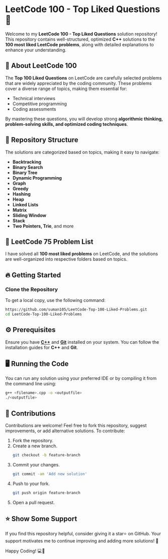 # **LeetCode 100 - Top Liked Questions** 🚀  

Welcome to my **LeetCode 100 - Top Liked Questions** solution repository! This repository contains well-structured, optimized **C++** solutions to the **100 most liked LeetCode problems**, along with detailed explanations to enhance your understanding.

## 📌 **About LeetCode 100** 
The **Top 100 Liked Questions** on LeetCode are carefully selected problems that are widely appreciated by the coding community. These problems cover a diverse range of topics, making them essential for:

- Technical interviews
- Competitive programming
- Coding assessments
  
By mastering these questions, you will develop strong **algorithmic thinking, problem-solving skills, and optimized coding techniques**.

## 📂 **Repository Structure**  
The solutions are categorized based on topics, making it easy to navigate:  

- **Backtracking**  
- **Binary Search**  
- **Binary Tree**  
- **Dynamic Programming**  
- **Graph**  
- **Greedy**  
- **Hashing**
- **Heap**
- **Linked Lists**
- **Matrix**
- **Sliding Window**
- **Stack**
- **Two Pointers, Trie**, and more 

## 📑 LeetCode 75 Problem List

I have solved all **100 most liked problems** on LeetCode, and the solutions are well-organized into respective folders based on topics.

## 🔥 **Getting Started**  

### Clone the Repository  
To get a local copy, use the following command:  

```sh
https://github.com/suman105/LeetCode-Top-100-Liked-Problems.git
cd LeetCode-Top-100-Liked-Problems
```

## ⚙️ **Prerequisites**
Ensure you have **[C++](https://www.learncpp.com/)** and **[Git](https://git-scm.com/book/en/v2/Getting-Started-Installing-Git)** installed on your system. You can follow the installation guides for **C++** and **Git**.

## 🖥️  **Running the Code**
You can run any solution using your preferred IDE or by compiling it from the command line using:

```sh
g++ <filename>.cpp -o <outputfile>
./<outputfile>
```

## 🤝 **Contributions**
Contributions are welcome! Feel free to fork this repository, suggest improvements, or add alternative solutions. To contribute:
1. Fork the repository.
2. Create a new branch.
   ```sh
   git checkout -b feature-branch
3. Commit your changes.
   ```sh
   git commit -am 'Add new solution'
4. Push to your fork.
   ```sh
   git push origin feature-branch
5. Open a pull request.

## ⭐ **Show Some Support**
If you find this repository helpful, consider giving it a star⭐ on GitHub. Your support motivates me to continue improving and adding more solutions! 🚀

Happy Coding! 💻🎯
